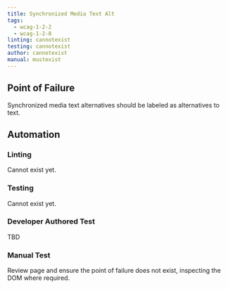 ```yaml
---
title: Synchronized Media Text Alt
tags: 
  - wcag-1-2-2
  - wcag-1-2-8
linting: cannotexist
testing: cannotexist
author: cannotexist
manual: mustexist
---
```


## Point of Failure
Synchronized media text alternatives should be labeled as alternatives to text.

## Automation

### Linting
Cannot exist yet.

### Testing
Cannot exist yet. 

### Developer Authored Test
TBD

### Manual Test
Review page and ensure the point of failure does not exist, inspecting the DOM where required.